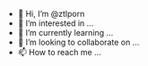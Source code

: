 - 👋 Hi, I’m @ztlporn
- 👀 I’m interested in ...
- 🌱 I’m currently learning ...
- 💞️ I’m looking to collaborate on ...
- 📫 How to reach me ...

<!---
ztlporn/ztlporn is a ✨ special ✨ repository because its `README.md` (this file) appears on your GitHub profile.
You can click the Preview link to take a look at your changes.
--->
